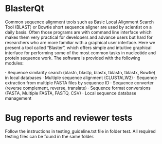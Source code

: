 # BlasterQt

Common sequence alignment tools such as Basic Local Alignment Search Tool (BLAST) or Bowtie short sequence aligner are used by scientist on a daily basis. Often those programs are with command line interface which makes them very practical for developers and advance users but hard for researchers who are more familiar with a graphical user interface. Here we present a tool called “Blaster”, which offers simple and intuitive graphical interface for performing some of the most common tasks in nucleotide and protein sequence work. The software is provided with the following modules:

·        Sequence similarity search (blastn, blastp, blastx, tblastn, tblastx, Bowtie) in local databases
·        Multiple sequence alignment (CLUSTALW2)
·        Sequence extraction from multiple FASTA files by sequence ID
·        Sequence converter (reverse complement, reverse, translate)
·        Sequence format conversions (FASTA, Multiple FASTA, FASTQ, CSV)
·        Local sequence database management

# Bug reports and reviewer tests

Follow the instructions in testing_guideline.txt file in folder test. All required testing files can be found in the same folder.
